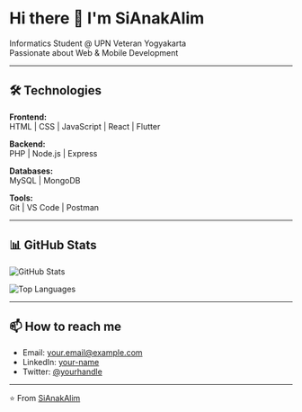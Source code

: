 # Hi there 👋 I'm SiAnakAlim

Informatics Student @ UPN Veteran Yogyakarta  
Passionate about Web & Mobile Development

---

## 🛠️ Technologies

**Frontend:**  
HTML | CSS | JavaScript | React | Flutter

**Backend:**  
PHP | Node.js | Express

**Databases:**  
MySQL | MongoDB

**Tools:**  
Git | VS Code | Postman

---

## 📊 GitHub Stats

![GitHub Stats](https://github-readme-stats.vercel.app/api?username=SiAnakAlim&show_icons=true&count_private=true)

![Top Languages](https://github-readme-stats.vercel.app/api/top-langs/?username=SiAnakAlim&layout=compact)

---

## 📫 How to reach me
- Email: your.email@example.com
- LinkedIn: [your-name](https://linkedin.com/in/your-name)
- Twitter: [@yourhandle](https://twitter.com/yourhandle)

---

⭐ From [SiAnakAlim](https://github.com/SiAnakAlim)
